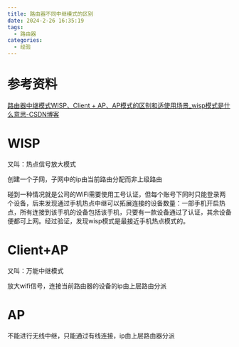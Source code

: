 ```yaml
---
title: 路由器不同中继模式的区别
date: 2024-2-26 16:35:19
tags:
  - 路由器
categories:
  - 经验
---
```


# 参考资料

[路由器中继模式WISP、Client + AP、AP模式的区别和适使用场景_wisp模式是什么意思-CSDN博客](https://blog.csdn.net/qiwulongqingying1/article/details/79655317)

# WISP

又叫：热点信号放大模式

创建一个子网，子网中的ip由当前路由分配而非上级路由

碰到一种情况就是公司的WiFi需要使用工号认证，但每个账号下同时只能登录两个设备，后来发现通过手机热点中继可以拓展连接的设备数量：一部手机开启热点，所有连接到该手机的设备包括该手机，只要有一款设备通过了认证，其余设备便都可上网。经过验证，发现wisp模式是最接近手机热点模式的。

# Client+AP

又叫：万能中继模式

放大wifi信号，连接当前路由器的设备的ip由上层路由分派

# AP

不能进行无线中继，只能通过有线连接，ip由上层路由器分派